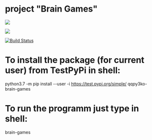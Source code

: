 # project "Brain Games"

<a href="https://codeclimate.com/github/QQpy3ko/project-lvl1-s566/maintainability"><img src="https://api.codeclimate.com/v1/badges/0af9b95d6f7a8eeb0579/maintainability" /></a>

<a href="https://codeclimate.com/github/QQpy3ko/project-lvl1-s566/test_coverage"><img src="https://api.codeclimate.com/v1/badges/0af9b95d6f7a8eeb0579/test_coverage" /></a>



[![Build Status](https://travis-ci.org/QQpy3ko/project-lvl1-s566.svg?branch=master)](https://travis-ci.org/QQpy3ko/project-lvl1-s566)


# To install the package (for current user) from TestPyPi in shell:

python3.7 -m pip install --user -i https://test.pypi.org/simple/ qqpy3ko-brain-games


# To run the programm just type in shell:

brain-games



